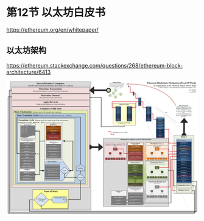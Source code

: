 # 第12节 以太坊白皮书

https://ethereum.org/en/whitepaper/



## 以太坊架构

https://ethereum.stackexchange.com/questions/268/ethereum-block-architecture/6413

![architecture](assets/architecture.jpeg)